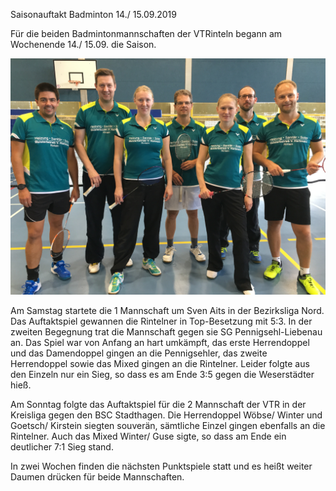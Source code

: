 Saisonauftakt Badminton 14./ 15.09.2019

Für die beiden Badmintonmannschaften der VTRinteln begann am Wochenende 14./ 15.09. die Saison.

![Saisonauftakt](2019-09-18_saisonauftakt.jpg)

Am Samstag startete die 1 Mannschaft um Sven Aits in der Bezirksliga Nord. Das Auftaktspiel gewannen die Rintelner in Top-Besetzung  mit 5:3. In der zweiten Begegnung trat die Mannschaft gegen sie SG Pennigsehl-Liebenau an. Das Spiel war von Anfang an hart umkämpft, das erste Herrendoppel  und das Damendoppel gingen an die Pennigsehler, das zweite Herrendoppel sowie das Mixed gingen an die Rintelner. Leider folgte aus den Einzeln nur ein Sieg, so dass es am Ende 3:5 gegen die Weserstädter hieß. 

Am Sonntag folgte  das Auftaktspiel für die 2 Mannschaft der VTR in der Kreisliga gegen den BSC Stadthagen. Die Herrendoppel Wöbse/ Winter und Goetsch/ Kirstein siegten souverän, sämtliche Einzel gingen ebenfalls an die Rintelner. Auch das Mixed Winter/ Guse sigte, so dass am Ende ein deutlicher 7:1 Sieg stand. 

In zwei Wochen finden die nächsten Punktspiele statt und es heißt weiter Daumen drücken für beide Mannschaften. 